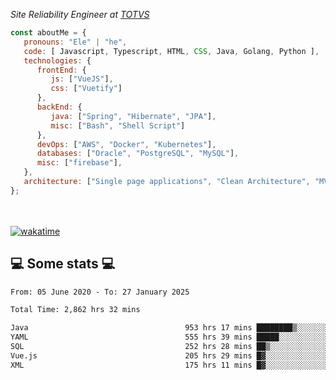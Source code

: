<p><em>Site Reliability Engineer at <a href="https://www.totvs.com/">TOTVS</a></br>
</em></p>


```javascript
const aboutMe = {
   pronouns: "Ele" | "he",
   code: [ Javascript, Typescript, HTML, CSS, Java, Golang, Python ],
   technologies: {
      frontEnd: {
         js: ["VueJS"],
         css: ["Vuetify"]
      },
      backEnd: {
         java: ["Spring", "Hibernate", "JPA"],
         misc: ["Bash", "Shell Script"]
      },
      devOps: ["AWS", "Docker", "Kubernetes"],
      databases: ["Oracle", "PostgreSQL", "MySQL"],
      misc: ["firebase"],
   },
   architecture: ["Single page applications", "Clean Architecture", "MVC", "Microservices"],
};
```
</br></br>
[![wakatime](https://wakatime.com/badge/user/a3a8ed06-d304-4d6b-bc86-4adc418cdea7.svg)](https://wakatime.com/@a3a8ed06-d304-4d6b-bc86-4adc418cdea7)
<h2>💻 Some stats 💻</h2>

<!--START_SECTION:waka-->

```txt
From: 05 June 2020 - To: 27 January 2025

Total Time: 2,862 hrs 32 mins

Java                                   953 hrs 17 mins ████████▒░░░░░░░░░░░░░░░░   33.30 %
YAML                                   555 hrs 39 mins █████░░░░░░░░░░░░░░░░░░░░   19.41 %
SQL                                    252 hrs 28 mins ██▒░░░░░░░░░░░░░░░░░░░░░░   08.82 %
Vue.js                                 205 hrs 29 mins █▓░░░░░░░░░░░░░░░░░░░░░░░   07.18 %
XML                                    175 hrs 11 mins █▓░░░░░░░░░░░░░░░░░░░░░░░   06.12 %
```

<!--END_SECTION:waka-->
